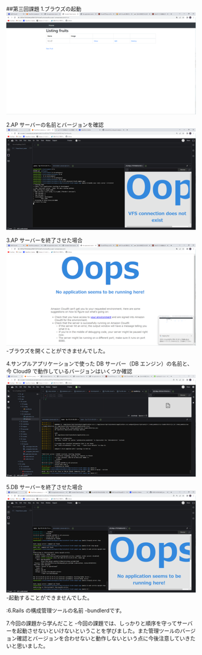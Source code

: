 
##第三回課題
1.ブラウズの起動
![1](images/1.png)

2.AP サーバーの名前とバージョンを確認
![2](images/2.png)

3.AP サーバーを終了させた場合
![3](images/3.png)
-ブラウズを開くことができませんでした。

4.サンプルアプリケーションで使った DB サーバー（DB エンジン）の名前と、今 Cloud9 で動作しているバージョンはいくつか確認
![4](images/4.png)

5.DB サーバーを終了させた場合
![5](images/5.png)
-起動することができませんでした。

:6.Rails の構成管理ツールの名前
-bundlerdです。

7.今回の課題から学んだこと
-今回の課題では、しっかりと順序を守ってサーバーを起動させないといけないということを学びました。また管理ツールのバージョン確認とバージョンを合わせないと動作しないという点に今後注意していきたいと思いました。
